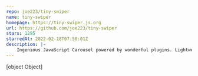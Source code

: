 ```yaml
---
repo: joe223/tiny-swiper
name: tiny-swiper
homepage: https://tiny-swiper.js.org
url: https://github.com/joe223/tiny-swiper
stars: 1295
starredAt: 2022-02-18T07:50:01Z
description: |-
    Ingenious JavaScript Carousel powered by wonderful plugins. Lightweight yet extensible. Import plugins as needed, No more, no less.
---
```


[object Object]
